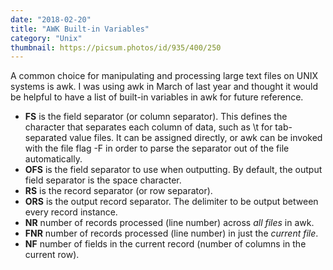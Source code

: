 ```yaml
---
date: "2018-02-20"
title: "AWK Built-in Variables"
category: "Unix"
thumbnail: https://picsum.photos/id/935/400/250
---
```


A common choice for manipulating and processing large text files on UNIX systems is awk. I was using awk in March of last year and thought it would be helpful to have a list of built-in variables in awk for future reference.

- **FS** is the field separator (or column separator). This defines the character that separates each column of data, such as \t for tab-separated value files. It can be assigned directly, or awk can be invoked with the file flag -F in order to parse the separator out of the file automatically.
- **OFS** is the field separator to use when outputting. By default, the output field separator is the space character.
- **RS** is the record separator (or row separator).
- **ORS** is the output record separator. The delimiter to be output between every record instance.
- **NR** number of records processed (line number) across _all files_ in awk.
- **FNR** number of records processed (line number) in just the _current file_.
- **NF** number of fields in the current record (number of columns in the current row).
